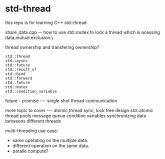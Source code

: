 # std-thread
this repo is for learning C++ std::thread

   share_data.cpp    -- how to use std::mutex to lock a thread which is acessing data,mutual exclusion.\

   thread ownership and transfering ownership?

    std::thread
    std::aysnc
    std::future
    std::result_of
    std::bind
    std::forward
    std::future
    std::mutex
    std::condition_variable
   future - promise --- single shot thread communication 

    
   more topic to cover --- atomic,thread sync, lock free design
    std::atomic
   thread pools
    message queue
   condition variables
   synchronizing data betweens different threads
   
multi-threading use case: 
   - same operating on the multiple data.
   - different operation on the same data.
   - paralle compute?
